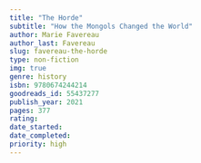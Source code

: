 ```yaml
---
title: "The Horde"
subtitle: "How the Mongols Changed the World"
author: Marie Favereau
author_last: Favereau
slug: favereau-the-horde
type: non-fiction
img: true
genre: history
isbn: 9780674244214
goodreads_id: 55437277
publish_year: 2021
pages: 377
rating: 
date_started:
date_completed:
priority: high
---
```

